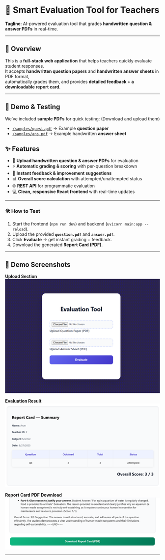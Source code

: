 # 📝 Smart Evaluation Tool for Teachers

**Tagline**: AI-powered evaluation tool that grades **handwritten question & answer PDFs** in real-time.

---

## 🚀 Overview
This is a **full-stack web application** that helps teachers quickly evaluate student responses.  
It accepts **handwritten question papers** and **handwritten answer sheets** in PDF format,  
automatically grades them, and provides **detailed feedback + a downloadable report card**.

---
## 📂 Demo & Testing

We’ve included **sample PDFs** for quick testing: (Download and upload them)

- [`/samples/quest.pdf`](./samples/question.pdf) → Example **question paper**  
- [`/samples/ans.pdf`](./samples/answer.pdf) → Example handwritten **answer sheet**  


## ✨ Features
- 📄 **Upload handwritten question & answer PDFs** for evaluation  
- ⚡ **Automatic grading & scoring** with per-question breakdown  
- 💬 **Instant feedback & improvement suggestions**  
- 📊 **Overall score calculation** with attempted/unattempted status  
- 🌐 **REST API** for programmatic evaluation  
- 💻 **Clean, responsive React frontend** with real-time updates  

---

### 🛠️ How to Test
1. Start the frontend (`npm run dev`) and backend (`uvicorn main:app --reload`).  
2. Upload the provided **`question.pdf`** and **`answer.pdf`**.  
3. Click **Evaluate** → get instant grading + feedback.  
4. Download the generated **Report Card (PDF)**.  

---
## 📸 Demo Screenshots  

**Upload Section**  
![Upload Section](./screenshots/upload.png)  

**Evaluation Result**  
![Evaluation Result](./screenshots/report_summary.png)  

**Report Card PDF Download**  
![Report Card](./screenshots/download.png)  

---
